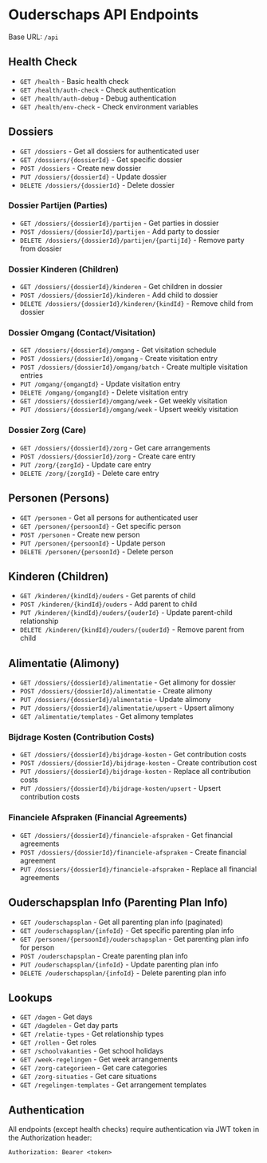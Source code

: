 # Ouderschaps API Endpoints

Base URL: `/api`

## Health Check
- `GET /health` - Basic health check
- `GET /health/auth-check` - Check authentication
- `GET /health/auth-debug` - Debug authentication
- `GET /health/env-check` - Check environment variables

## Dossiers
- `GET /dossiers` - Get all dossiers for authenticated user
- `GET /dossiers/{dossierId}` - Get specific dossier
- `POST /dossiers` - Create new dossier
- `PUT /dossiers/{dossierId}` - Update dossier
- `DELETE /dossiers/{dossierId}` - Delete dossier

### Dossier Partijen (Parties)
- `GET /dossiers/{dossierId}/partijen` - Get parties in dossier
- `POST /dossiers/{dossierId}/partijen` - Add party to dossier
- `DELETE /dossiers/{dossierId}/partijen/{partijId}` - Remove party from dossier

### Dossier Kinderen (Children)
- `GET /dossiers/{dossierId}/kinderen` - Get children in dossier
- `POST /dossiers/{dossierId}/kinderen` - Add child to dossier
- `DELETE /dossiers/{dossierId}/kinderen/{kindId}` - Remove child from dossier

### Dossier Omgang (Contact/Visitation)
- `GET /dossiers/{dossierId}/omgang` - Get visitation schedule
- `POST /dossiers/{dossierId}/omgang` - Create visitation entry
- `POST /dossiers/{dossierId}/omgang/batch` - Create multiple visitation entries
- `PUT /omgang/{omgangId}` - Update visitation entry
- `DELETE /omgang/{omgangId}` - Delete visitation entry
- `GET /dossiers/{dossierId}/omgang/week` - Get weekly visitation
- `PUT /dossiers/{dossierId}/omgang/week` - Upsert weekly visitation

### Dossier Zorg (Care)
- `GET /dossiers/{dossierId}/zorg` - Get care arrangements
- `POST /dossiers/{dossierId}/zorg` - Create care entry
- `PUT /zorg/{zorgId}` - Update care entry
- `DELETE /zorg/{zorgId}` - Delete care entry

## Personen (Persons)
- `GET /personen` - Get all persons for authenticated user
- `GET /personen/{persoonId}` - Get specific person
- `POST /personen` - Create new person
- `PUT /personen/{persoonId}` - Update person
- `DELETE /personen/{persoonId}` - Delete person

## Kinderen (Children)
- `GET /kinderen/{kindId}/ouders` - Get parents of child
- `POST /kinderen/{kindId}/ouders` - Add parent to child
- `PUT /kinderen/{kindId}/ouders/{ouderId}` - Update parent-child relationship
- `DELETE /kinderen/{kindId}/ouders/{ouderId}` - Remove parent from child

## Alimentatie (Alimony)
- `GET /dossiers/{dossierId}/alimentatie` - Get alimony for dossier
- `POST /dossiers/{dossierId}/alimentatie` - Create alimony
- `PUT /dossiers/{dossierId}/alimentatie` - Update alimony
- `PUT /dossiers/{dossierId}/alimentatie/upsert` - Upsert alimony
- `GET /alimentatie/templates` - Get alimony templates

### Bijdrage Kosten (Contribution Costs)
- `GET /dossiers/{dossierId}/bijdrage-kosten` - Get contribution costs
- `POST /dossiers/{dossierId}/bijdrage-kosten` - Create contribution cost
- `PUT /dossiers/{dossierId}/bijdrage-kosten` - Replace all contribution costs
- `PUT /dossiers/{dossierId}/bijdrage-kosten/upsert` - Upsert contribution costs

### Financiele Afspraken (Financial Agreements)
- `GET /dossiers/{dossierId}/financiele-afspraken` - Get financial agreements
- `POST /dossiers/{dossierId}/financiele-afspraken` - Create financial agreement
- `PUT /dossiers/{dossierId}/financiele-afspraken` - Replace all financial agreements

## Ouderschapsplan Info (Parenting Plan Info)
- `GET /ouderschapsplan` - Get all parenting plan info (paginated)
- `GET /ouderschapsplan/{infoId}` - Get specific parenting plan info
- `GET /personen/{persoonId}/ouderschapsplan` - Get parenting plan info for person
- `POST /ouderschapsplan` - Create parenting plan info
- `PUT /ouderschapsplan/{infoId}` - Update parenting plan info
- `DELETE /ouderschapsplan/{infoId}` - Delete parenting plan info

## Lookups
- `GET /dagen` - Get days
- `GET /dagdelen` - Get day parts
- `GET /relatie-types` - Get relationship types
- `GET /rollen` - Get roles
- `GET /schoolvakanties` - Get school holidays
- `GET /week-regelingen` - Get week arrangements
- `GET /zorg-categorieen` - Get care categories
- `GET /zorg-situaties` - Get care situations
- `GET /regelingen-templates` - Get arrangement templates

## Authentication
All endpoints (except health checks) require authentication via JWT token in the Authorization header:
```
Authorization: Bearer <token>
```